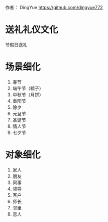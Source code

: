 作者： DingYue https://github.com/dingyue772

# 送礼礼仪文化

节假日送礼

# 场景细化

1. 春节
1. 端午节（粽子）
1. 中秋节（月饼）
1. 重阳节
1. 除夕
1. 元旦节
1. 圣诞节
1. 情人节
1. 七夕节

# 对象细化

1. 家人
1. 朋友
1. 同事
1. 领导
1. 客户
1. 师长
1. 邻里
1. 恋人
